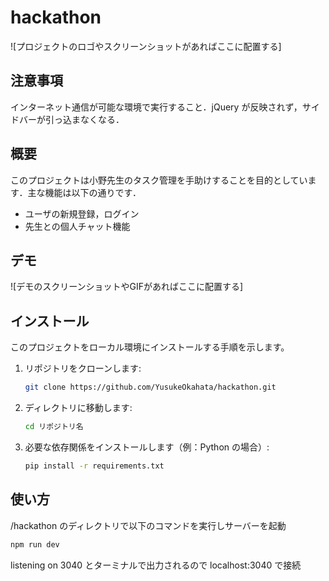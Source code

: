 # hackathon

![プロジェクトのロゴやスクリーンショットがあればここに配置する]

## 注意事項

インターネット通信が可能な環境で実行すること．jQuery が反映されず，サイドバーが引っ込まなくなる．

## 概要

このプロジェクトは小野先生のタスク管理を手助けすることを目的としています．主な機能は以下の通りです．

- ユーザの新規登録，ログイン
- 先生との個人チャット機能

## デモ

![デモのスクリーンショットやGIFがあればここに配置する]

## インストール

このプロジェクトをローカル環境にインストールする手順を示します。

1. リポジトリをクローンします:
   ```bash
   git clone https://github.com/YusukeOkahata/hackathon.git
   ```
2. ディレクトリに移動します:
   ```bash
   cd リポジトリ名
   ```
3. 必要な依存関係をインストールします（例：Python の場合）:
   ```bash
   pip install -r requirements.txt
   ```

## 使い方

/hackathon のディレクトリで以下のコマンドを実行しサーバーを起動

```bash
npm run dev
```

listening on 3040 とターミナルで出力されるので localhost:3040 で接続
